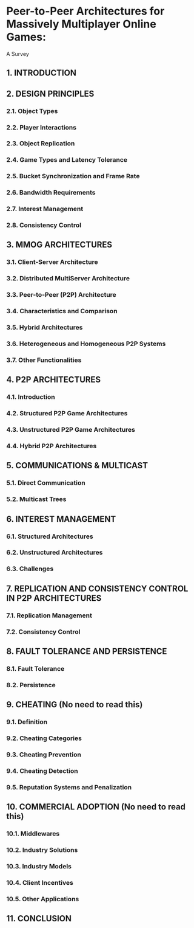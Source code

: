 # Peer-to-Peer Architectures for Massively Multiplayer Online Games:
A Survey

## 1. INTRODUCTION

## 2. DESIGN PRINCIPLES
### 2.1. Object Types
### 2.2. Player Interactions
### 2.3. Object Replication
### 2.4. Game Types and Latency Tolerance
### 2.5. Bucket Synchronization and Frame Rate
### 2.6. Bandwidth Requirements
### 2.7. Interest Management
### 2.8. Consistency Control

## 3. MMOG ARCHITECTURES
### 3.1. Client-Server Architecture
### 3.2. Distributed MultiServer Architecture
### 3.3. Peer-to-Peer (P2P) Architecture
### 3.4. Characteristics and Comparison
### 3.5. Hybrid Architectures
### 3.6. Heterogeneous and Homogeneous P2P Systems
### 3.7. Other Functionalities

## 4. P2P ARCHITECTURES
### 4.1. Introduction
### 4.2. Structured P2P Game Architectures
### 4.3. Unstructured P2P Game Architectures
### 4.4. Hybrid P2P Architectures

## 5. COMMUNICATIONS & MULTICAST
### 5.1. Direct Communication
### 5.2. Multicast Trees

## 6. INTEREST MANAGEMENT
### 6.1. Structured Architectures
### 6.2. Unstructured Architectures
### 6.3. Challenges

## 7. REPLICATION AND CONSISTENCY CONTROL IN P2P ARCHITECTURES
### 7.1. Replication Management
### 7.2. Consistency Control

## 8. FAULT TOLERANCE AND PERSISTENCE
### 8.1. Fault Tolerance
### 8.2. Persistence

## 9. CHEATING (No need to read this)
### 9.1. Definition
### 9.2. Cheating Categories
### 9.3. Cheating Prevention
### 9.4. Cheating Detection
### 9.5. Reputation Systems and Penalization

## 10. COMMERCIAL ADOPTION (No need to read this)
### 10.1. Middlewares
### 10.2. Industry Solutions
### 10.3. Industry Models
### 10.4. Client Incentives
### 10.5. Other Applications

## 11. CONCLUSION


